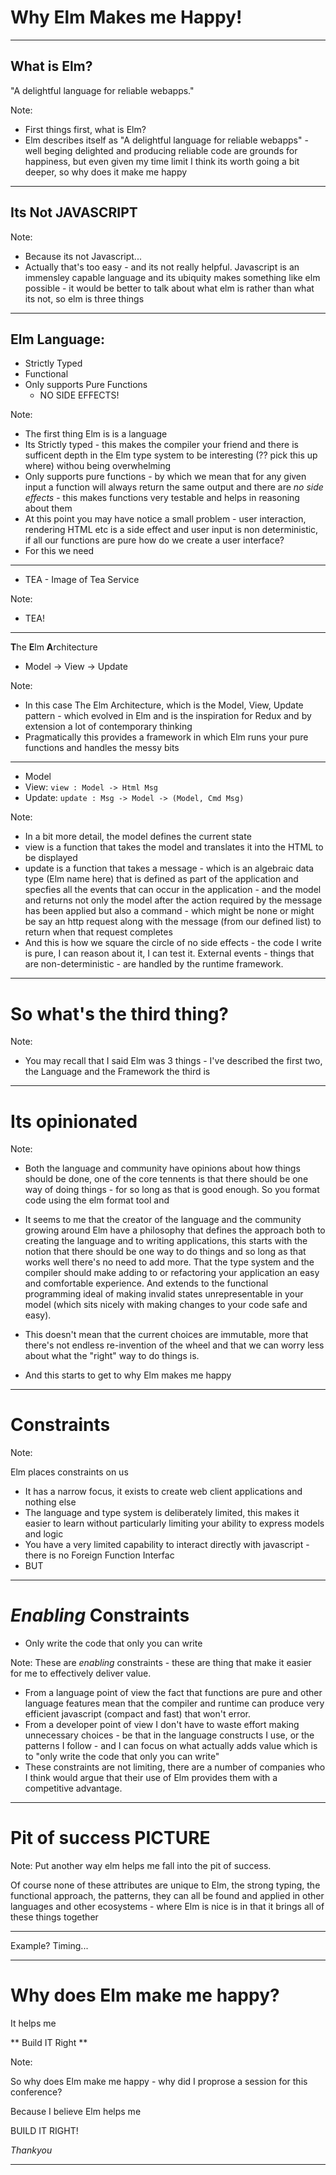 # Why Elm Makes me Happy!

---

## What is Elm?

"A delightful language for reliable webapps."

Note:
- First things first, what is Elm?
- Elm describes itself as "A delightful language for reliable webapps" - well beging delighted and producing reliable code are grounds for happiness, but even given my time limit I think its worth going a bit deeper, so why does it make me happy

---

## Its Not JAVASCRIPT

Note:
- Because its not Javascript...
- Actually that's too easy - and its not really helpful. Javascript is an immensley capable language and its ubiquity makes something like elm possible - it would be better to talk about what elm is rather than what its not, so elm is three things

---

## Elm Language:

* Strictly Typed
* Functional
* Only supports Pure Functions
    * NO SIDE EFFECTS!

Note:

- The first thing Elm is is a language
- Its Strictly typed - this makes the compiler your friend and there is sufficent depth in the Elm type system to be interesting (?? pick this up where) withou being overwhelming
- Only supports pure functions - by which we mean that for any given input a function will always return the same output and there are _no side effects_ - this makes functions very testable and helps in reasoning about them
- At this point you may have notice a small problem - user interaction, rendering HTML etc is a side effect and user input is non deterministic, if all our functions are pure how do we create a user interface?
- For this we need

---

* TEA - Image of Tea Service

Note:
- TEA!

---

**T**he
**E**lm
**A**rchitecture

* Model -> View -> Update

Note:
- In this case The Elm Architecture, which is the Model, View, Update pattern - which evolved in Elm and is the inspiration for Redux and by extension a lot of contemporary thinking
- Pragmatically this provides a framework in which Elm runs your pure functions and handles the messy bits

---

* Model
* View: `view : Model -> Html Msg`
* Update: `update : Msg -> Model -> (Model, Cmd Msg)`


Note:

- In a bit more detail, the model defines the current state
- view is a function that takes the model and translates it into the HTML to be displayed
- update is a function that takes a message - which is an algebraic data type (Elm name here) that is defined as part of the application and specfies all the events that can occur in the application - and the model and returns not only the model after the action required by the message has been applied but also a command - which might be none or might be say an http request along with the message (from our defined list) to return when that request completes
- And this is how we square the circle of no side effects - the code I write is pure, I can reason about it, I can test it. External events - things that are non-deterministic - are handled by the runtime framework.

---

# So what's the third thing?

Note:

- You may recall that I said Elm was 3 things - I've described the first two, the Language and the Framework the third is

---

# Its opinionated

Note:

- Both the language and community have opinions about how things should be done, one of the core tennents is that there should be one way of doing things - for so long as that is good enough. So you format code using the elm format tool and

- It seems to me that the creator of the language and the community growing around Elm have a philosophy that defines the approach both to creating the language and to writing applications, this starts with the notion that there should be one way to do things and so long as that works well there's no need to add more. That the type system and the compiler should make adding to or refactoring your application an easy and comfortable experience. And extends to the functional programming ideal of making invalid states unrepresentable in your model (which sits nicely with making changes to your code safe and easy).

- This doesn't mean that the current choices are immutable, more that there's not endless re-invention of the wheel and that we can worry less about what the "right" way to do things is.

- And this starts to get to why Elm makes me happy

---

# Constraints

Note:

Elm places constraints on us
- It has a narrow focus, it exists to create web client applications and nothing else
- The language and type system is deliberately limited, this makes it easier to learn without particularly limiting your ability to express models and logic
- You have a very limited capability to interact directly with javascript - there is no Foreign Function Interfac
- BUT

---

# *Enabling* Constraints

* Only write the code that only you can write

Note:
These are *enabling* constraints - these are thing that make it easier for me to effectively deliver value.
- From a language point of view the fact that functions are pure and other language features mean that the compiler and runtime can produce very efficient javascript (compact and fast) that won't error.
- From a developer point of view I don't have to waste effort making unnecessary choices - be that in the language constructs I use, or the patterns I follow - and I can focus on what actually adds value which is to "only write the code that only you can write"
- These constraints are not limiting, there are a number of companies who I think would argue that their use of Elm provides them with a competitive advantage.

---

# Pit of success PICTURE

Note:
Put another way elm helps me fall into the pit of success.

Of course none of these attributes are unique to Elm, the strong typing, the functional approach, the patterns, they can all be found and applied in other languages and other ecosystems - where Elm is nice is in that it brings all of these things together

---

Example? Timing...

---

# Why does Elm make me happy?

It helps me 

** Build IT Right **

Note:

So why does Elm make me happy - why did I proprose a session for this conference?

Because I believe Elm helps me

BUILD IT RIGHT!

*Thankyou*

---

